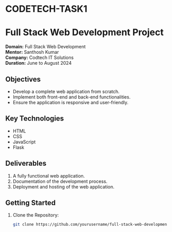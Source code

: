 # CODETECH-TASK1

# Full Stack Web Development Project

**Domain:** Full Stack Web Development  
**Mentor:** Santhosh Kumar  
**Company:** Codtech IT Solutions  
**Duration:** June to August 2024

## Objectives

- Develop a complete web application from scratch.
- Implement both front-end and back-end functionalities.
- Ensure the application is responsive and user-friendly.

## Key Technologies

- HTML
- CSS
- JavaScript
- Flask

## Deliverables

1. A fully functional web application.
2. Documentation of the development process.
3. Deployment and hosting of the web application.

## Getting Started

1. Clone the Repository:
   ```bash
   git clone https://github.com/yourusername/full-stack-web-development-project.git
